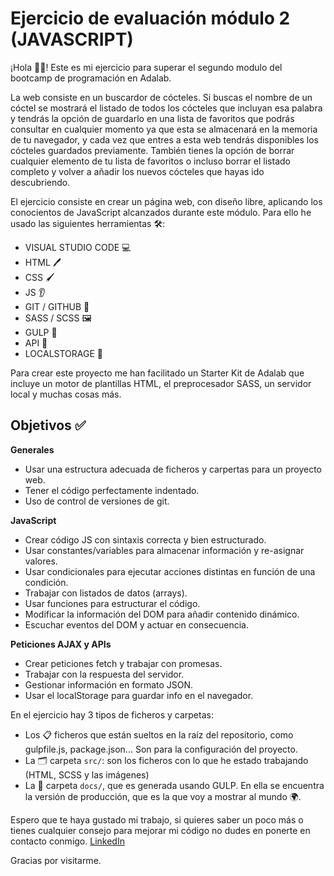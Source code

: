 # Ejercicio de evaluación módulo 2 (JAVASCRIPT)

¡Hola 👋🏽! Este es mi ejercicio para superar el segundo modulo del bootcamp de programación en Adalab.

La web consiste en un buscardor de cócteles. Si buscas el nombre de un cóctel se mostrará el listado de todos los cócteles que incluyan esa palabra y tendrás la opción de guardarlo en una lista de favoritos que podrás consultar en cualquier momento ya que esta se almacenará en la memoria de tu navegador, y cada vez que entres a esta web tendrás disponibles los cócteles guardados previamente. También tienes la opción de borrar cualquier elemento de tu lista de favoritos o incluso borrar el listado completo y volver a añadir los nuevos cócteles que hayas ido descubriendo.

El ejercicio consiste en crear un página web, con diseño libre, aplicando los conocientos de JavaScript alcanzados durante este módulo. Para ello he usado las siguientes herramientas 🛠️:

- VISUAL STUDIO CODE 💻
- HTML 🖊️
- CSS 🖌️
- JS 👂
- GIT / GITHUB 🌳
- SASS / SCSS 🖼️
- GULP 🤖
- API 🔎
- LOCALSTORAGE 💾

Para crear este proyecto me han facilitado un Starter Kit de Adalab que incluye un motor de plantillas HTML, el preprocesador SASS, un servidor local y muchas cosas más.

## Objetivos ✅

**Generales**

- Usar una estructura adecuada de ficheros y carpertas para un proyecto web.
- Tener el código perfectamente indentado.
- Uso de control de versiones de git.

**JavaScript**

- Crear código JS con sintaxis correcta y bien estructurado.
- Usar constantes/variables para almacenar información y re-asignar valores.
- Usar condicionales para ejecutar acciones distintas en función de una condición.
- Trabajar con listados de datos (arrays).
- Usar funciones para estructurar el código.
- Modificar la información del DOM para añadir contenido dinámico.
- Escuchar eventos del DOM y actuar en consecuencia.

**Peticiones AJAX y APIs**

- Crear peticiones fetch y trabajar con promesas.
- Trabajar con la respuesta del servidor.
- Gestionar información en formato JSON.
- Usar el localStorage para guardar info en el navegador.

En el ejercicio hay 3 tipos de ficheros y carpetas:

- Los 📋 ficheros que están sueltos en la raíz del repositorio, como gulpfile.js, package.json... Son para la configuración del proyecto.
- La 🗂️ carpeta `src/`: son los ficheros con lo que he estado trabajando (HTML, SCSS y las imágenes)
- La 📂 carpeta `docs/`, que es generada usando GULP. En ella se encuentra la versión de producción, que es la que voy a mostrar al mundo 🌍.

Espero que te haya gustado mi trabajo, si quieres saber un poco más o tienes cualquier consejo para mejorar mi código no dudes en ponerte en contacto conmigo. [LinkedIn](https://www.linkedin.com/in/bea-figueroa/)

Gracias por visitarme.
